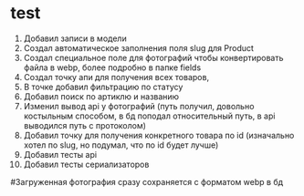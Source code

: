 # test
1) Добавил записи в модели
2) Создал автоматическое заполнения поля slug для Product
2) Создал специальное поле для фотографий чтобы конвертировать файла в webp, более подробно в папке fields
3) Создал точку апи для получения всех товаров,
5) В точке добавил фильтрацию по статусу
6) Добавил поиск по артиклю и названию
7) Изменил вывод api у фотографий (путь получил, довольно костыльным способом, в бд поподал относительный путь, в api выводился путь с протоколом)
8) Добавил точку для получения конкретного товара по id (изначально хотел по slug, но подумал, что по id будет лучше)
9) Добавил тесты api
10) Добавил тесты сериализаторов

#Загруженная фотография сразу сохраняется с форматом webp в бд

